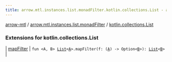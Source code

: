 ```yaml
---
title: arrow.mtl.instances.list.monadFilter.kotlin.collections.List - arrow-mtl
---
```


[arrow-mtl](../../index.html) / [arrow.mtl.instances.list.monadFilter](../index.html) / [kotlin.collections.List](./index.html)

### Extensions for kotlin.collections.List

| [mapFilter](map-filter.html) | `fun <A, B> `[`List`](https://kotlinlang.org/api/latest/jvm/stdlib/kotlin.collections/-list/index.html)`<`[`A`](map-filter.html#A)`>.mapFilter(f: (`[`A`](map-filter.html#A)`) -> Option<`[`B`](map-filter.html#B)`>): `[`List`](https://kotlinlang.org/api/latest/jvm/stdlib/kotlin.collections/-list/index.html)`<`[`B`](map-filter.html#B)`>` |

